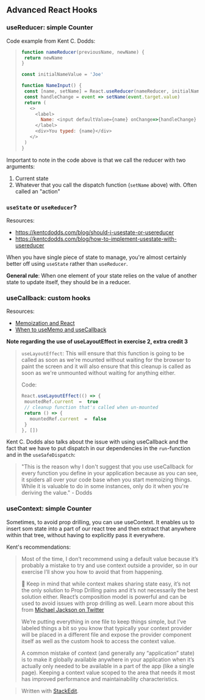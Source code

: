 ## Advanced React Hooks

### useReducer: simple Counter

Code example from Kent C. Dodds:
>```javascript
>function nameReducer(previousName, newName) {
>  return newName
>}
>
>const initialNameValue = 'Joe'
>
>function NameInput() {
>  const [name, setName] = React.useReducer(nameReducer, initialNameValue)
>  const handleChange = event => setName(event.target.value)
>  return (
>    <>
>      <label>
>        Name: <input defaultValue={name} onChange=>{handleChange} />
>      </label>
>      <div>You typed: {name}</div>
>    </>
>  )
>}
>```

Important to note in the code above is that we call the reducer with two arguments:
1. Current state
2. Whatever that you call the dispatch function (`setName` above) with. Often called an "action"

###  `useState` or `useReducer`?
Resources:
* https://kentcdodds.com/blog/should-i-usestate-or-usereducer
* https://kentcdodds.com/blog/how-to-implement-usestate-with-usereducer

When you have single piece of state to manage, you're almost certainly better off using `useState` rather than `useReducer`.

**General rule**: When one element of your state relies on the value of another  state to update itself, they should be in a reducer.

### useCallback: custom hooks

Resources:
* [Memoization and React](https://epicreact.dev/memoization-and-react/)
* [When to useMemo and useCallback](https://kentcdodds.com/blog/usememo-and-usecallback)

**Note regarding the use of useLayoutEffect in exercise 2, extra credit 3**
> `useLayoutEffect`: This will ensure that this function is going to be called as soon as we're mounted without waiting for the browser to paint the screen and it will also ensure that this cleanup is called as soon as we're unmounted without waiting for anything either.
> 
> Code:
> ```js
> React.useLayoutEffect(() => {
>  mountedRef.current  =  true
>  // cleanup function that's called when un-mounted
>  return () => {
>    mountedRef.current  =  false
>  }
>}, [])
> ```

Kent C. Dodds also talks about the issue with using useCallback and the fact that we have to put dispatch in our dependencies in the `run`-function and in the `useSafeDispatch`:

> "This is the reason why I don't suggest that you use useCallback for every function you define in your application because as you can see, it spiders all over your code base when you start memoizing things. While it is valuable to do in some instances, only do it when you're deriving the value." - Dodds

### useContext: simple Counter
Sometimes, to avoid prop drilling, you can use useContext. It enables us to insert som state into a part of our react tree and then extract that anywhere within that tree, without having to explicitly pass it everywhere.

Kent's recommendations:
>Most of the time, I don’t recommend using a default value because it’s probably a mistake to try and use context outside a provider, so in our exercise I’ll show you how to avoid that from happening.
>
>🦉 Keep in mind that while context makes sharing state easy, it’s not the only solution to Prop Drilling pains and it’s not necessarily the best solution either. React’s composition model is powerful and can be used to avoid issues with prop drilling as well. Learn more about this from  [Michael Jackson on Twitter](https://twitter.com/mjackson/status/1195495535483817984) 
>
>We’re putting everything in one file to keep things simple, but I’ve labeled things a bit so you know that typically your context provider will be placed in a different file and expose the provider component itself as well as the custom hook to access the context value.
>
>A common mistake of context (and generally any “application” state) is to make it globally available anywhere in your application when it’s actually only needed to be available in a part of the app (like a single page). Keeping a context value scoped to the area that needs it most has improved performance and maintainability characteristics.

> Written with [StackEdit](https://stackedit.io/).
<!--stackedit_data:
eyJoaXN0b3J5IjpbMjEzNDEzMjAzLC03MjY1NjEyNDMsNjUwND
UyNzUxLDIyMjc4NDg1MywxNDc1ODUyNjEsLTM1NDA4NDI1Miwx
ODE2MDQ1MDUyLDU2MjMwMTcxNSwtODU4MDI3ODU5XX0=
-->